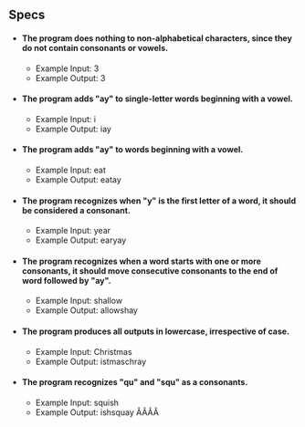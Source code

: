 ## Specs

* #### The program does nothing to non-alphabetical characters, since they do not contain consonants or vowels.
  - Example Input: 3
  - Example Output: 3

* #### The program adds "ay" to single-letter words beginning with a vowel.
  - Example Input: i
  - Example Output: iay

* #### The program adds "ay" to words beginning with a vowel.
  - Example Input: eat
  - Example Output: eatay

* #### The program recognizes when "y" is the first letter of a word, it should be considered a consonant.
  - Example Input: year
  - Example Output: earyay

* #### The program recognizes when a word starts with one or more consonants, it should move consecutive consonants to the end of word followed by "ay".
  - Example Input: shallow
  - Example Output: allowshay

* #### The program produces all outputs in lowercase, irrespective of case.
    - Example Input: Christmas
    - Example Output: istmaschray

* #### The program recognizes "qu" and "squ" as a consonants.
  - Example Input: squish
  - Example Output: ishsquay
ÂÂÂÂ
